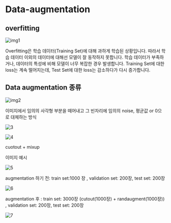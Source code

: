 # Data-augmentation
## overfitting
![img1](https://user-images.githubusercontent.com/97939479/167332770-dcaf7f35-aa56-4422-92e9-f051e3732e27.jpg)

Overfitting은 학습 데이터(Training Set)에 대해 과하게 학습된 상황입니다. 따라서 학습 데이터 이외의 데이터에 대해선 모델이 잘 동작하지 못합니다. 학습 데이터가 부족하거나, 데이터의 특성에 비해 모델이 너무 복잡한 경우 발생합니다. Training Set에 대한 loss는 계속 떨어지는데, Test Set에 대한 loss는 감소하다가 다시 증가합니다.


## Data augmentation 종류
![img2](https://user-images.githubusercontent.com/97939479/167333135-d1a63d82-2c83-4263-b345-cc6676a3f65e.jpg)

이미지에서 임의의 사각형 부분을 떼어내고 그 빈자리에 임의의 noise, 평균값 or 0으로 대체하는 방식

![3](https://user-images.githubusercontent.com/97939479/167333254-7d152438-531a-4764-b30e-1845a93b0eb7.jpg)


![4](https://user-images.githubusercontent.com/97939479/167333289-7bf45aeb-7b91-46e4-8004-09c7359fcc99.jpg)

cuotout + mixup



이미지 예시


![5](https://user-images.githubusercontent.com/97939479/167333759-ea7098ae-e5c1-49f1-9917-eb07e0acf0fe.jpg)


augmentation 하기 전: train set:1000 장 , validation set: 200장, test set:  200장 

![6](https://user-images.githubusercontent.com/97939479/167334948-7da336dd-5d16-4bb7-a507-ad315f8250ea.jpg)

augmentation 후 : train set: 3000장 (cutout(1000장) + randaugment(1000장)) ,  validation set: 200장, test set:  200장 

![7](https://user-images.githubusercontent.com/97939479/167335505-5aac94f0-fab2-4430-bab9-6efb65fb9b26.jpg)

